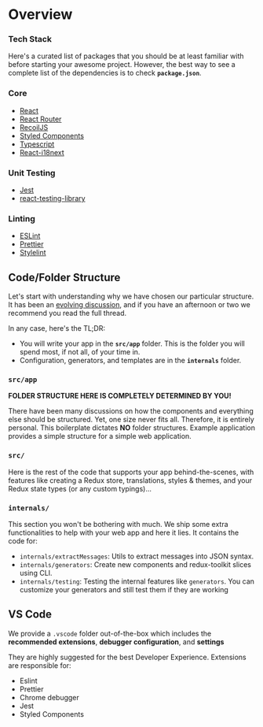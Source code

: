 # Overview

### Tech Stack

Here's a curated list of packages that you should be at least familiar with before starting your awesome project. However, the best way to see a complete list of the dependencies is to check **`package.json`**.

### Core

* [React](https://facebook.github.io/react/)
* [React Router](https://github.com/ReactTraining/react-router)
* [RecoilJS](https://recoiljs.org/)
* [Styled Components](https://github.com/styled-components/styled-components)
* [Typescript](https://github.com/microsoft/TypeScript)
* [React-i18next](https://github.com/i18next/react-i18next)

### Unit Testing

* [Jest](http://facebook.github.io/jest/)
* [react-testing-library](https://github.com/testing-library/react-testing-library)

### Linting

* [ESLint](http://eslint.org/)
* [Prettier](https://prettier.io/)
* [Stylelint](https://stylelint.io/)

## Code/Folder Structure

Let's start with understanding why we have chosen our particular structure. It has been an [evolving discussion](https://github.com/react-boilerplate/react-boilerplate/issues/27), and if you have an afternoon or two we recommend you read the full thread.

In any case, here's the TL;DR:

* You will write your app in the **`src/app`** folder. This is the folder you will spend most, if not all, of your time in.
* Configuration, generators, and templates are in the **`internals`** folder.

### `src/app`

**FOLDER STRUCTURE HERE IS COMPLETELY DETERMINED BY YOU!**

There have been many discussions on how the components and everything else should be structured. Yet, one size never fits all. Therefore, it is entirely personal. This boilerplate dictates **NO** folder structures. Example application provides a simple structure for a simple web application.

### `src/`

Here is the rest of the code that supports your app behind-the-scenes, with features like creating a Redux store, translations, styles & themes, and your Redux state types \(or any custom typings\)...

### `internals/`

This section you won't be bothering with much. We ship some extra functionalities to help with your web app and here it lies. It contains the code for:

* `internals/extractMessages`: Utils to extract messages into JSON syntax.
* `internals/generators`: Create new components and redux-toolkit slices using CLI.
* `internals/testing`: Testing the internal features like `generators`. You can customize your generators and still test them if they are working

## VS Code

We provide a `.vscode` folder out-of-the-box which includes the **recommended extensions**, **debugger configuration**, and **settings**

They are highly suggested for the best Developer Experience. Extensions are responsible for:

* Eslint
* Prettier
* Chrome debugger
* Jest
* Styled Components

